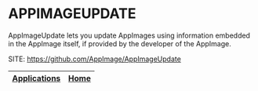 # APPIMAGEUPDATE

 AppImageUpdate lets you update AppImages using information embedded in
 the AppImage itself, if provided by the developer of the AppImage.
 
 SITE: https://github.com/AppImage/AppImageUpdate

 | [Applications](https://portable-linux-apps.github.io/apps.html) | [Home](https://portable-linux-apps.github.io)
 | --- | --- |
